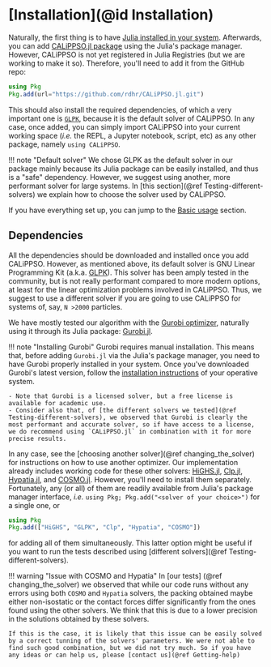 # [Installation](@id Installation)

Naturally, the first thing is to have [Julia installed in your system](https://julialang.org/downloads/). Afterwards, you can add [CALiPPSO.jl package](https://github.com/rdhr/CALiPPSO.jl) using the Julia's package manager. However, CALiPPSO is not yet registered in Julia Registries (but we are working to make it so). Therefore, you'll need to add it from the GitHub repo:
```julia
using Pkg
Pkg.add(url="https://github.com/rdhr/CALiPPSO.jl.git")
```

This should also install the required dependencies, of which a very important one is [`GLPK`](https://github.com/jump-dev/GLPK.jl), because it is the default solver of CALiPPSO. In any case, once added, you can simply import CALiPPSO into your current working space (*i.e.* the REPL, a Jupyter notebook, script, etc) as any other package, namely `using CALiPPSO`. 

!!! note "Default solver"
    We chose GLPK as the default solver in our package mainly because its Julia package can be easily installed, and thus is a "safe" dependency. However, we suggest using another, more performant solver for large systems. In [this section](@ref Testing-different-solvers) we explain how to choose the solver used by CALiPPSO.

If you have everything set up, you can jump to the [Basic usage](@ref) section.



## Dependencies

All the dependencies should be downloaded and installed once you add CALiPPSO. However, as mentioned above, its default solver is GNU Linear Programming Kit (a.k.a. [GLPK](https://www.gnu.org/software/glpk/)). This solver has been amply tested in the community, but is not really performant compared to more modern options, at least for the linear optimization problems involved in CALiPPSO. Thus, we suggest to use a different solver if you are going to use CALiPPSO for systems of, say, ``N >2000`` particles.

We have mostly tested our algorithm with the [Gurobi optimizer](https://www.gurobi.com/), naturally using it through its Julia package: [Gurobi.jl](https://github.com/jump-dev/Gurobi.jl).

!!! note "Installing Gurobi"
    Gurobi requires manual installation. This means that, before adding `Gurobi.jl` via the Julia's package manager, you need to have Gurobi properly installed in your system. Once you've downloaded Gurobi's latest version, follow the [installation instructions](https://www.gurobi.com/documentation/quickstart.html) of your operative system. 

    - Note that Gurobi is a licensed solver, but a free license is available for academic use. 
    - Consider also that, of [the different solvers we tested](@ref Testing-different-solvers), we observed that Gurobi is clearly the most performant and accurate solver, so if have access to a license, we do recommend using `CALiPPSO.jl` in combination with it for more precise results.

In any case, see the [choosing another solver](@ref changing_the_solver) for instructions on how to use another optimizer. Our implementation already includes working code for these other solvers: [HiGHS.jl](https://github.com/jump-dev/HiGHS.jl), [Clp.jl](https://github.com/jump-dev/Clp.jl), [Hypatia.jl](https://github.com/chriscoey/Hypatia.jl), and [COSMO.jl](https://github.com/oxfordcontrol/COSMO.jl). However, you'll need to install them separately. Fortunately, any (or all) of them are readily available from Julia's package manager interface, *i.e.* `using Pkg; Pkg.add("<solver of your choice>")` for a single one, or

```julia
using Pkg
Pkg.add(["HiGHS", "GLPK", "Clp", "Hypatia", "COSMO"])
```
for adding all of them simultaneously. This latter option might be useful if you want to run the tests described using [different solvers](@ref Testing-different-solvers).

!!! warning "Issue with COSMO and Hypatia"
    In [our tests] (@ref changing_the_solver) we observed that while our code runs without any errors using both `COSMO` and `Hypatia` solvers, the packing obtained maybe either non-isostatic or the contact forces differ significantly from the ones found using the other solvers. We think that this is due to a lower precision in the solutions obtained by these solvers.

    If this is the case, it is likely that this issue can be easily solved by a correct tunning of the solvers' parameters. We were not able to find such good combination, but we did not try much. So if you have any ideas or can help us, please [contact us](@ref Getting-help)
